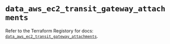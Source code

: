# `data_aws_ec2_transit_gateway_attachments`

Refer to the Terraform Registory for docs: [`data_aws_ec2_transit_gateway_attachments`](https://www.terraform.io/docs/providers/aws/d/ec2_transit_gateway_attachments).
